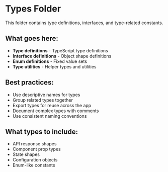 # Types Folder

This folder contains type definitions, interfaces, and type-related constants.

## What goes here:
- **Type definitions** - TypeScript type definitions
- **Interface definitions** - Object shape definitions
- **Enum definitions** - Fixed value sets
- **Type utilities** - Helper types and utilities

## Best practices:
- Use descriptive names for types
- Group related types together
- Export types for reuse across the app
- Document complex types with comments
- Use consistent naming conventions

## What types to include:
- API response shapes
- Component prop types
- State shapes
- Configuration objects
- Enum-like constants
